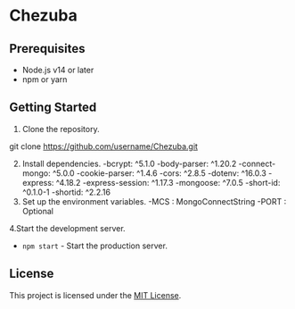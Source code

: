 # Chezuba

## Prerequisites

- Node.js v14 or later
- npm or yarn

## Getting Started

1. Clone the repository.

git clone https://github.com/username/Chezuba.git

2. Install dependencies.
  -bcrypt: ^5.1.0
  -body-parser: ^1.20.2
  -connect-mongo: ^5.0.0
  -cookie-parser: ^1.4.6
  -cors: ^2.8.5
  -dotenv: ^16.0.3
  -express: ^4.18.2
  -express-session: ^1.17.3
  -mongoose: ^7.0.5
  -short-id: ^0.1.0-1
  -shortid: ^2.2.16
3. Set up the environment variables.
  -MCS : MongoConnectString
  -PORT : Optional
  
4.Start the development server.
- `npm start` - Start the production server.

## License

This project is licensed under the [MIT License](LICENSE).
